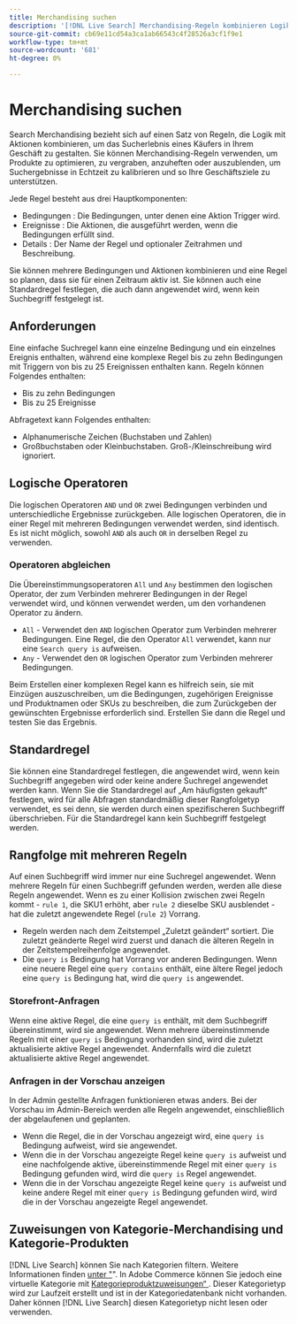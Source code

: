 ```yaml
---
title: Merchandising suchen
description: '[!DNL Live Search] Merchandising-Regeln kombinieren Logik mit Aktionen, um das Einkaufserlebnis zu gestalten.'
source-git-commit: cb69e11cd54a3ca1ab66543c4f28526a3cf1f9e1
workflow-type: tm+mt
source-wordcount: '681'
ht-degree: 0%

---
```


# Merchandising suchen

Search Merchandising bezieht sich auf einen Satz von Regeln, die Logik mit Aktionen kombinieren, um das Sucherlebnis eines Käufers in Ihrem Geschäft zu gestalten. Sie können Merchandising-Regeln verwenden, um Produkte zu optimieren, zu vergraben, anzuheften oder auszublenden, um Suchergebnisse in Echtzeit zu kalibrieren und so Ihre Geschäftsziele zu unterstützen.

Jede Regel besteht aus drei Hauptkomponenten:

* Bedingungen : Die Bedingungen, unter denen eine Aktion Trigger wird.
* Ereignisse : Die Aktionen, die ausgeführt werden, wenn die Bedingungen erfüllt sind.
* Details : Der Name der Regel und optionaler Zeitrahmen und Beschreibung.

Sie können mehrere Bedingungen und Aktionen kombinieren und eine Regel so planen, dass sie für einen Zeitraum aktiv ist. Sie können auch eine Standardregel festlegen, die auch dann angewendet wird, wenn kein Suchbegriff festgelegt ist.

## Anforderungen

Eine einfache Suchregel kann eine einzelne Bedingung und ein einzelnes Ereignis enthalten, während eine komplexe Regel bis zu zehn Bedingungen mit Triggern von bis zu 25 Ereignissen enthalten kann.
Regeln können Folgendes enthalten:

* Bis zu zehn Bedingungen
* Bis zu 25 Ereignisse

Abfragetext kann Folgendes enthalten:

* Alphanumerische Zeichen (Buchstaben und Zahlen)
* Großbuchstaben oder Kleinbuchstaben. Groß-/Kleinschreibung wird ignoriert.

## Logische Operatoren

Die logischen Operatoren `AND` und `OR` zwei Bedingungen verbinden und unterschiedliche Ergebnisse zurückgeben. Alle logischen Operatoren, die in einer Regel mit mehreren Bedingungen verwendet werden, sind identisch. Es ist nicht möglich, sowohl `AND` als auch `OR` in derselben Regel zu verwenden.

### Operatoren abgleichen

Die Übereinstimmungsoperatoren `All` und `Any` bestimmen den logischen Operator, der zum Verbinden mehrerer Bedingungen in der Regel verwendet wird, und können verwendet werden, um den vorhandenen Operator zu ändern.

* `All` - Verwendet den `AND` logischen Operator zum Verbinden mehrerer Bedingungen. Eine Regel, die den Operator `All` verwendet, kann nur eine `Search query is` aufweisen.
* `Any` - Verwendet den `OR` logischen Operator zum Verbinden mehrerer Bedingungen.

Beim Erstellen einer komplexen Regel kann es hilfreich sein, sie mit Einzügen auszuschreiben, um die Bedingungen, zugehörigen Ereignisse und Produktnamen oder SKUs zu beschreiben, die zum Zurückgeben der gewünschten Ergebnisse erforderlich sind. Erstellen Sie dann die Regel und testen Sie das Ergebnis.

## Standardregel

Sie können eine Standardregel festlegen, die angewendet wird, wenn kein Suchbegriff angegeben wird oder keine andere Suchregel angewendet werden kann. Wenn Sie die Standardregel auf „Am häufigsten gekauft“ festlegen, wird für alle Abfragen standardmäßig dieser Rangfolgetyp verwendet, es sei denn, sie werden durch einen spezifischeren Suchbegriff überschrieben. Für die Standardregel kann kein Suchbegriff festgelegt werden.

## Rangfolge mit mehreren Regeln

Auf einen Suchbegriff wird immer nur eine Suchregel angewendet.
Wenn mehrere Regeln für einen Suchbegriff gefunden werden, werden alle diese Regeln angewendet. Wenn es zu einer Kollision zwischen zwei Regeln kommt - `rule 1`, die SKU1 erhöht, aber `rule 2` dieselbe SKU ausblendet - hat die zuletzt angewendete Regel (`rule 2`) Vorrang.

* Regeln werden nach dem Zeitstempel „Zuletzt geändert“ sortiert. Die zuletzt geänderte Regel wird zuerst und danach die älteren Regeln in der Zeitstempelreihenfolge angewendet.
* Die `query is` Bedingung hat Vorrang vor anderen Bedingungen. Wenn eine neuere Regel eine `query contains` enthält, eine ältere Regel jedoch eine `query is` Bedingung hat, wird die `query is` angewendet.

### Storefront-Anfragen

Wenn eine aktive Regel, die eine `query is` enthält, mit dem Suchbegriff übereinstimmt, wird sie angewendet. Wenn mehrere übereinstimmende Regeln mit einer `query is` Bedingung vorhanden sind, wird die zuletzt aktualisierte aktive Regel angewendet.
Andernfalls wird die zuletzt aktualisierte aktive Regel angewendet.

### Anfragen in der Vorschau anzeigen

In der Admin gestellte Anfragen funktionieren etwas anders. Bei der Vorschau im Admin-Bereich werden alle Regeln angewendet, einschließlich der abgelaufenen und geplanten.

* Wenn die Regel, die in der Vorschau angezeigt wird, eine `query is` Bedingung aufweist, wird sie angewendet.
* Wenn die in der Vorschau angezeigte Regel keine `query is` aufweist und eine nachfolgende aktive, übereinstimmende Regel mit einer `query is` Bedingung gefunden wird, wird die `query is` Regel angewendet.
* Wenn die in der Vorschau angezeigte Regel keine `query is` aufweist und keine andere Regel mit einer `query is` Bedingung gefunden wird, wird die in der Vorschau angezeigte Regel angewendet.

## Zuweisungen von Kategorie-Merchandising und Kategorie-Produkten

[!DNL Live Search] können Sie nach Kategorien filtern. Weitere Informationen finden [ unter &quot;](category-merch.md)&quot;.
In Adobe Commerce können Sie jedoch eine virtuelle Kategorie mit [Kategorieproduktzuweisungen“ ](https://experienceleague.adobe.com/docs/commerce-admin/catalog/categories/products-in-category/categories-product-assignments.html). Dieser Kategorietyp wird zur Laufzeit erstellt und ist in der Kategoriedatenbank nicht vorhanden. Daher können [!DNL Live Search] diesen Kategorietyp nicht lesen oder verwenden.

